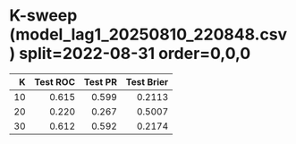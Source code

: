 # K-sweep (model_lag1_20250810_220848.csv) split=2022-08-31 order=0,0,0

| K | Test ROC | Test PR | Test Brier |
|---:|---:|---:|---:|
| 10 | 0.615 | 0.599 | 0.2113 |
| 20 | 0.220 | 0.267 | 0.5007 |
| 30 | 0.612 | 0.592 | 0.2174 |